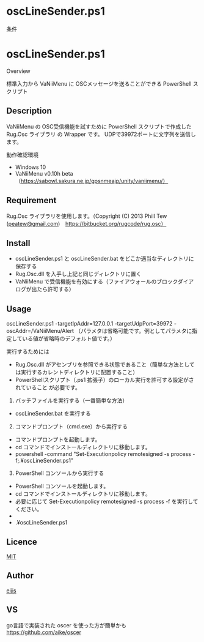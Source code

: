 # oscLineSender.ps1



条件

oscLineSender.ps1
====

Overview

標準入力から VaNiiMenu に OSCメッセージを送ることができる PowerShell スクリプト

## Description

VaNiiMenu の OSC受信機能を試すために PowerShell スクリプトで作成した Rug.Osc ライブラリ の Wrapper です。
UDPで39972ポートに文字列を送信します。

動作確認環境
- Windows 10
- VaNiiMenu v0.10h beta（https://sabowl.sakura.ne.jp/gpsnmeajp/unity/vaniimenu/）

## Requirement

Rug.Osc ライブラリを使用します。（Copyright (C) 2013 Phill Tew (peatew@gmail.com)　https://bitbucket.org/rugcode/rug.osc）

## Install

- oscLineSender.ps1 と oscLineSender.bat をどこか適当なディレクトリに保存する
- Rug.Osc.dll を入手し上記と同じディレクトリに置く
- VaNiiMenu で受信機能を有効にする（ファイアウォールのブロックダイアログが出たら許可する）

## Usage

oscLineSender.ps1 -targetIpAddr=127.0.0.1 -targetUdpPort=39972 -oscAddr=/VaNiiMenu/Alert
（パラメタは省略可能です。例としてパラメタに指定している値が省略時のデフォルト値です。）

実行するためには
- Rug.Osc.dll がアセンブリを参照できる状態であること（簡単な方法としては実行するカレントディレクトリに配置すること）
- PowerShellスクリプト（.ps1 拡張子）のローカル実行を許可する設定がされていること
が必要です。

1. バッチファイルを実行する（一番簡単な方法）
- oscLineSender.bat を実行する

2. コマンドプロンプト（cmd.exe）から実行する
- コマンドプロンプトを起動します。
- cd コマンドでインストールディレクトリに移動します。
- powershell -command "Set-Executionpolicy remotesigned -s process -f;.¥oscLineSender.ps1"

3. PowerShell コンソールから実行する
- PowerShell コンソールを起動します。
- cd コマンドでインストールディレクトリに移動します。
- 必要に応じて Set-Executionpolicy remotesigned -s process -f を実行してください。
- [Reflection.Assembly]::LoadFrom("[配置したディレクトリのフルパス]¥Rug.Osc.dll")
- .¥oscLineSender.ps1

## Licence

[MIT](https://github.com/eijis-pan/tkchVrcVaNiiUtils/LICENCE.txt)

## Author

[eijis](https://github.com/eijis-pan)

## VS

go言語で実装された oscer を使った方が簡単かも
https://github.com/aike/oscer
